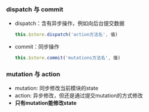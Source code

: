 ### dispatch 与 commit
- dispatch：含有异步操作，例如向后台提交数据
    ```javascript
    this.$store.dispatch('action方法名', 值)
    ```
- commit：同步操作
    ```javascript
    this.$store.commit('mutations方法名', 值)
    ```

### mutation 与 action
- mutation: 同步修改当前模块的state
- action: 异步修改，但还是通过提交mutation的方式修改
- **只有mutation能修改state**